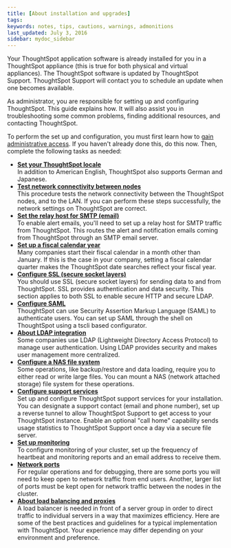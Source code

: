 ```yaml
---
title: [About installation and upgrades]
tags:
keywords: notes, tips, cautions, warnings, admonitions
last_updated: July 3, 2016
sidebar: mydoc_sidebar
---
```

Your ThoughtSpot application software is already installed for you in a ThoughtSpot appliance (this is true for both physical and virtual appliances). The ThoughtSpot software is updated by ThoughtSpot Support. ThoughtSpot Support will contact you to schedule an update when one becomes available.

As administrator, you are responsible for setting up and configuring ThoughtSpot. This guide explains how. It will also assist you in troubleshooting some common problems, finding additional resources, and contacting ThoughtSpot.

To perform the set up and configuration, you must first learn how to [gain administrative access](./logins.html). If you haven't already done this, do this now.  Then, complete the following tasks as needed:

-   **[Set your ThoughtSpot locale](/pages/admin/setup/set_your_thoughtspot_locale.html)**  
In addition to American English, ThoughtSpot also supports German and Japanese.
-   **[Test network connectivity between nodes](/pages/admin/setup/test_network.html)**  
This procedure tests the network connectivity between the ThoughtSpot nodes, and to the LAN. If you can perform these steps successfully, the network settings on ThoughtSpot are correct.
-   **[Set the relay host for SMTP (email)](/pages/admin/setup/set_up_relay_host.html)**  
To enable alert emails, you'll need to set up a relay host for SMTP traffic from ThoughtSpot. This routes the alert and notification emails coming from ThoughtSpot through an SMTP email server.
-   **[Set up a fiscal calendar year](/pages/admin/setup/set_custom_calendar.html)**  
Many companies start their fiscal calendar in a month other than January. If this is the case in your company, setting a fiscal calendar quarter makes the ThoughtSpot date searches reflect your fiscal year.
-   **[Configure SSL (secure socket layers)](/pages/admin/setup/SSL_config.html)**  
You should use SSL (secure socket layers) for sending data to and from ThoughtSpot. SSL provides authentication and data security. This section applies to both SSL to enable secure HTTP and secure LDAP.
-   **[Configure SAML](/pages/admin/setup/configure_SAML_with_tscli.html)**  
ThoughtSpot can use Security Assertion Markup Language (SAML) to authenticate users. You can set up SAML through the shell on ThoughtSpot using a tscli based configurator.
-   **[About LDAP integration](/pages/admin/setup/about_LDAP.html)**  
Some companies use LDAP (Lightweight Directory Access Protocol) to manage user authentication. Using LDAP provides security and makes user management more centralized.
-   **[Configure a NAS file system](/pages/admin/setup/NAS_mount.html)**  
Some operations, like backup/restore and data loading, require you to either read or write large files. You can mount a NAS (network attached storage) file system for these operations.
-   **[Configure support services](/pages/admin/setup/work-with-ts-support.html)**  
Set up and configure ThoughtSpot support services for your installation. You can designate a support contact (email and phone number), set up a reverse tunnel to allow ThoughtSpot Support to get access to your ThoughtSpot instance. Enable an optional "call home" capability sends usage statistics to ThoughtSpot Support once a day via a secure file server.
-   **[Set up monitoring](/pages/admin/setup/set_up_monitoring.html)**  
To configure monitoring of your cluster, set up the frequency of heartbeat and monitoring reports and an email address to receive them.
-   **[Network ports](/pages/admin/setup/firewall_ports.html)**  
For regular operations and for debugging, there are some ports you will need to keep open to network traffic from end users. Another, larger list of ports must be kept open for network traffic between the nodes in the cluster.
-   **[About load balancing and proxies](/pages/admin/setup/about_load_balancer_configuration.html)**  
A load balancer is needed in front of a server group in order to direct traffic to individual servers in a way that maximizes efficiency. Here are some of the best practices and guidelines for a typical implementation with ThoughtSpot. Your experience may differ depending on your environment and preference.
